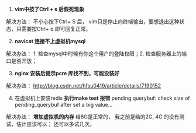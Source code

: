 ﻿1. **vim中按了Ctrl + s 后假死现象**

解决方法： 不小心按下Ctrl+ S 后， vim只是停止向终端输出，要想退出这种状态，只需要按Ctrl+ q 即可回复正常。

2. **navicat 连接不上虚拟机mysql**

解决办法： 1. 检查mysql中时候有你这个用户的登陆权限；2. 检查服务器上的端口是否开放；


3. **nginx 安装后提示pcre 库找不到，可能没装好**

解决办法： http://blog.csdn.net/hfsu0419/article/details/7190152


4. 在虚拟机上安装redis **执行make test 报错** pending querybuf: check size of pending_querybuf after set a big value...

解决办法： **增加虚拟机的内存**  给8G是正常的， 我之前是给的2G, 4G 的没有测试，估计应该可以； 还可以多试几次。
